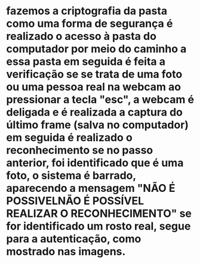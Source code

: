 # fazemos a criptografia da pasta como uma forma de segurança é realizado o acesso à pasta do computador por meio do caminho a essa pasta em seguida é feita a verificação se se trata de uma foto ou uma pessoa real na webcam ao pressionar a tecla "esc", a webcam é deligada e é realizada a captura do último frame (salva no computador) em seguida é realizado o reconhecimento se no passo anterior, foi identificado que é uma foto, o sistema é barrado, aparecendo a mensagem "NÃO É POSSIVELNÃO É POSSÍVEL REALIZAR O RECONHECIMENTO" se for identificado um rosto real, segue para a autenticação, como mostrado nas imagens.

